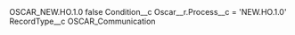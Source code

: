 <?xml version="1.0" encoding="UTF-8"?>
<CustomMetadata xmlns="http://soap.sforce.com/2006/04/metadata" xmlns:xsi="http://www.w3.org/2001/XMLSchema-instance" xmlns:xsd="http://www.w3.org/2001/XMLSchema">
    <label>OSCAR_NEW.HO.1.0</label>
    <protected>false</protected>
    <values>
        <field>Condition__c</field>
        <value xsi:type="xsd:string">Oscar__r.Process__c = &apos;NEW.HO.1.0&apos;</value>
    </values>
    <values>
        <field>RecordType__c</field>
        <value xsi:type="xsd:string">OSCAR_Communication</value>
    </values>
</CustomMetadata>
